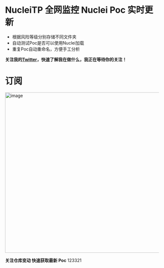 # NucleiTP 全网监控 Nuclei Poc 实时更新

- 根据风险等级分别存储不同文件夹
- 自动测试Poc是否可以使用Nuclei加载
- 重复Poc自动重命名，方便手工分析

**关注我的[Twitter](https://twitter.com/ExpLang_Cn)，快速了解我在做什么，我正在等待你的关注！**

# 订阅
<img width="524" alt="image" src="https://github.com/ExpLangcn/NucleiTP/assets/52586866/bbaacd7e-0d4b-4959-80dd-f92d4617d132">

**关注仓库变动 快速获取最新 Poc**
123321